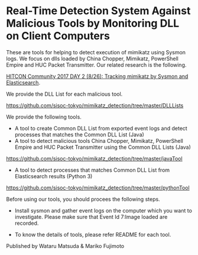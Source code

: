 # Real-Time Detection System Against Malicious Tools by Monitoring DLL on Client Computers
These are tools for helping to detect execution of mimikatz using Sysmon logs.
We focus on dlls loaded by China Chopper, Mimikatz, PowerShell Empire and HUC Packet Transmitter.
Our related research is the following.

<a href="https://hitcon.org/2017/CMT/agenda" target="blank">HITCON Community 2017 DAY 2 (8/26): Tracking mimikatz by Sysmon and Elasticsearch</a>.


We provide the DLL List for each malicious tool.

https://github.com/sisoc-tokyo/mimikatz_detection/tree/master/DLLLists

We provide the following tools.
- A tool to create Common DLL List from exported event logs and detect processes that matches the Common DLL List (Java)<br/>
- A tool to detect malicious tools China Chopper, Mimikatz, PowerShell Empire and HUC Packet Transmitter using the Common DLL Lists (Java)<br/>

https://github.com/sisoc-tokyo/mimikatz_detection/tree/master/javaTool

- A tool to detect processes that matches Common DLL List from Elasticsearch results (Python 3)

https://github.com/sisoc-tokyo/mimikatz_detection/tree/master/pythonTool

Before using our tools, you should procees the following steps.

- Install sysmon and gather event logs on the computer which you want to investigate.
  Please make sure that Event Id 7:Image loaded are recorded.

- To know the details of tools, please refer README for each tool.

Published by
Wataru Matsuda & Mariko Fujimoto